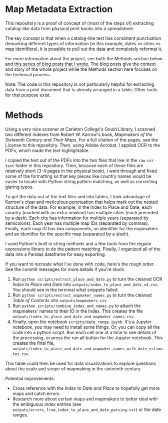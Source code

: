 # Map Metadata Extraction

This repository is a proof of concept of (most of the steps of) extracting catalog-like
data from physical print books into a spreadsheet. 

The key concept is that when a catalog-like text has consistent punctuation demarking
different types of information (in this example, dates vs cities vs map identifiers), 
it is possible to pull out the data and completely reformat it. 

For more information about the project, see both the Methods section below and [this series
of blog posts that I wrote.](https://erinwatson.people.sites.carleton.edu/from-history-book-index-to-digital-database/)
The blog posts give the context and story of the whole project while the Methods section
here focuses on the technical process.

Note: The code in this repository is _not_ particularly helpful for extracting data from 
a print document that is already arranged in a table. Other tools for that purpose exist.

# Methods

Using a very nice scanner at Carleton College's Gould Library, I scanned two different 
indexes from Robert W. Karrow's book, _Mapmakers of the Sixteenth Century and Their Maps_. 
For a full citation of the pages, see the License to this repository.
Then, using Adobe Acrobat, I applied OCR to the PDFs, which made the text highlightable.

I copied the text out of the PDFs into the two files that live in the `raw-ocr-text` 
folder in this repository. Then, because each of these files are relatively short 
(3-4 pages in the physical book), I went through and fixed some of the formatting
so that key pieces like country names would be easier to locate with Python string 
pattern matching, as well as correcting glaring typos.

To get the data out of the text files and into tables, I took advantage of Karrow's 
clear and meticulous punctuation that helps mark out the nested structure of the data. 
For example, in the Index to Place and Date, each country (marked with an extra newline) 
has multiple cities (each preceded by a dash). Each city has information for multiple 
years (separated by semicolons). Each year has multiple map IDs (separated by commas). 
Finally, each map ID has two components, an identifier for the mapmakers and an identifier 
for the specific map (separated by a slash). 

I used Python's built in string methods and a few tools from the regular expressions 
library to do the pattern matching. Finally, I organized all of the data into a 
Pandas dataframe for easy exporting.

If you want to recreate what I've done with code, here's the rough order. See the commit 
messages for more details if you're stuck.
1. Run `python scripts/extract_place_and_date.py` to turn the cleaned OCR _Index to Place and Date_ into `outputs/index_to_place_and_date_v4.csv`. You should see in the terminal what snippets failed.
2. Run `python scripts/extract_mapmaker_names.py` to turn the cleaned _Table of Contents_ into `outputs/mapmakers.csv`. 
3. Run `python scripts/combine_index_and_names.py` to attach the mapmakers' names to their ID in the Index. This creates the file `outputs/index_to_place_and_date_and_mapmaker_names.csv`. 
4. Finally, open the notebook `scripts/date_range.ipynb`. It's a Jupyter notebook, you may need to install some things. Or, you can copy all the code into a python script. Run each cell one at a time to see details of the processing, or press the run all button for the Jupyter notebook. This creates the final file, `outputs/index_to_place_and_date_and_mapmaker_names_with_date_estimates.csv`.


This table could then be used for data visualizations to explore questions
about the scale and scope of mapmaking in the sixteenth century. 

Potential improvements:
- Cross reference with the _Index to Date and Place_ to hopefully get more maps and catch errors.
- Research more about certain maps and mapmakers to better deal with the ambiguous index entries (see `outputs/errors_from_index_to_place_and_date_parsing.txt`) or the date ranges.
